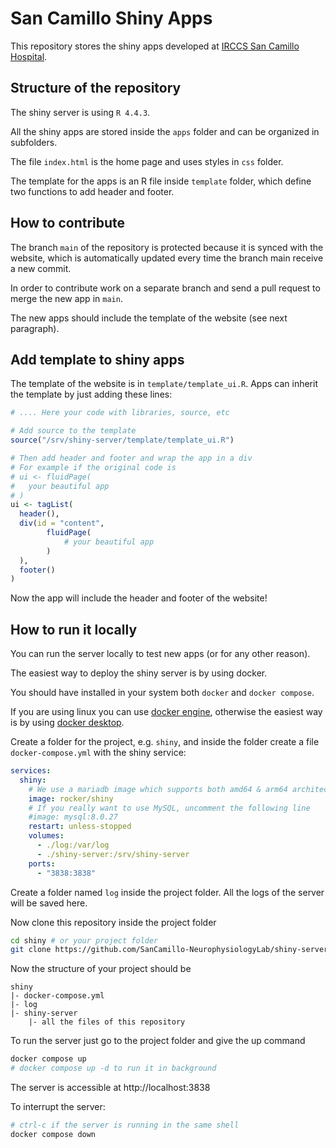 # San Camillo Shiny Apps

This repository stores the shiny apps developed at [IRCCS San Camillo Hospital](https://hsancamillo.it).

## Structure of the repository

The shiny server is using `R 4.4.3`.

All the shiny apps are stored inside the `apps` folder and can be organized in subfolders.

The file `index.html` is the home page and uses styles in `css` folder.

The template for the apps is an R file inside `template` folder, which define two functions to add header and footer.

## How to contribute

The branch `main` of the repository is protected because it is synced with the website, which is automatically updated every time the branch main receive a new commit.

In order to contribute work on a separate branch and send a pull request to merge the new app in `main`.

The new apps should include the template of the website (see next paragraph).

## Add template to shiny apps

The template of the website is in `template/template_ui.R`.
Apps can inherit the template by just adding these lines:
```r
# .... Here your code with libraries, source, etc

# Add source to the template
source("/srv/shiny-server/template/template_ui.R")

# Then add header and footer and wrap the app in a div
# For example if the original code is
# ui <- fluidPage(
#   your beautiful app
# )
ui <- tagList(
  header(),
  div(id = "content",
        fluidPage(
            # your beautiful app
        )
  ),
  footer()
)
```

Now the app will include the header and footer of the website!

## How to run it locally

You can run the server locally to test new apps (or for any other reason).

The easiest way to deploy the shiny server is by using docker.

You should have installed in your system both `docker` and `docker compose`.

If you are using linux you can use [docker engine](https://docs.docker.com/engine/install/), otherwise the easiest way is by using [docker desktop](https://docs.docker.com/desktop/).

Create a folder for the project, e.g. `shiny`, and inside the folder create a file `docker-compose.yml` with the shiny service:
```yaml
services:
  shiny:
    # We use a mariadb image which supports both amd64 & arm64 architecture
    image: rocker/shiny
    # If you really want to use MySQL, uncomment the following line
    #image: mysql:8.0.27
    restart: unless-stopped
    volumes:
      - ./log:/var/log
      - ./shiny-server:/srv/shiny-server 
    ports:
      - "3838:3838"
```
Create a folder named `log` inside the project folder. All the logs of the server will be saved here.

Now clone this repository inside the project folder
```bash
cd shiny # or your project folder
git clone https://github.com/SanCamillo-NeurophysiologyLab/shiny-server.git
```

Now the structure of your project should be
```
shiny
|- docker-compose.yml
|- log
|- shiny-server
    |- all the files of this repository
```

To run the server just go to the project folder and give the up command
```bash
docker compose up
# docker compose up -d to run it in background
```

The server is accessible at http://localhost:3838

To interrupt the server:
```bash
# ctrl-c if the server is running in the same shell
docker compose down
```

#